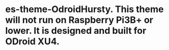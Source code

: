 # es-theme-OdroidHursty. This theme will not run on Raspberry Pi3B+ or lower. It is designed and built for ODroid XU4.
